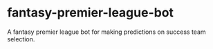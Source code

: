 # fantasy-premier-league-bot
A fantasy premier league bot for making predictions on success team selection.
